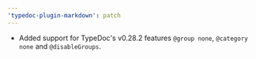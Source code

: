 ```yaml
---
'typedoc-plugin-markdown': patch
---
```


- Added support for TypeDoc's v0.28.2 features `@group none`, `@category none` and `@disableGroups`.

